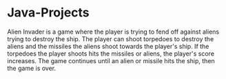 # Java-Projects 
Alien Invader is a game where the player is trying to fend off against aliens trying to destroy the ship.
The player can shoot torpedoes to destroy the aliens and the missiles the aliens shoot towards the player's ship.
If the torpedoes the player shoots hits the missiles or aliens, the player's score increases. 
The game continues until an alien or missile hits the ship, then the game is over.

